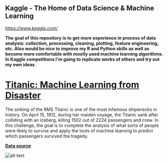 ## Kaggle - The Home of Data Science & Machine Learning
*https://www.kaggle.com/*

**The goal of this repository is to get more experience in process of data analysis: collection, processing, cleaning, plotting, feature engineering, etc. Also would be nice to improve my R and Python skills as well as become more comfortable with mostly used machine learning algorithms. In Kaggle competitions I'm going to replicate works of others and try out my own ideas.**

# [Titanic: Machine Learning from Disaster](https://www.kaggle.com/c/titanic#description)
The sinking of the RMS Titanic is one of the most infamous shipwrecks in history.  On April 15, 1912, during her maiden voyage, the Titanic sank after colliding with an iceberg, killing 1502 out of 2224 passengers and crew. In this challenge, the goal is to complete the analysis of what sorts of people were likely to survive and apply the tools of machine learning to predict which passengers survived the tragedy.

[**Data source**](https://www.kaggle.com/c/titanic/data)

![alt text](https://kaggle2.blob.core.windows.net/competitions/kaggle/3136/logos/front_page.png "Logo Title Text 1")


